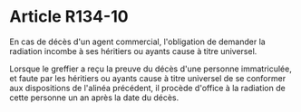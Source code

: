 # Article R134-10

En cas de décès d'un agent commercial, l'obligation de demander la radiation incombe à ses héritiers ou ayants cause à titre universel.

Lorsque le greffier a reçu la preuve du décès d'une personne immatriculée, et faute par les héritiers ou ayants cause à titre universel de se conformer aux dispositions de l'alinéa précédent, il procède d'office à la radiation de cette personne un an après la date du décès.
